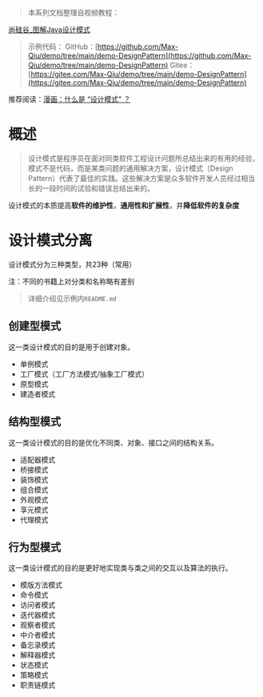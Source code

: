 > 本系列文档整理自视频教程：

[尚硅谷_图解Java设计模式](http://www.atguigu.com/download_detail.shtml?v=202)

> 示例代码：
GitHub：[https://github.com/Max-Qiu/demo/tree/main/demo-DesignPattern](https://github.com/Max-Qiu/demo/tree/main/demo-DesignPattern)
Gitee：[https://gitee.com/Max-Qiu/demo/tree/main/demo-DesignPattern](https://gitee.com/Max-Qiu/demo/tree/main/demo-DesignPattern)

推荐阅读：[漫画：什么是 “设计模式” ？](https://mp.weixin.qq.com/s/XpeT7OOkXRBFSuCv7XG_NA)

# 概述

> 设计模式是程序员在面对同类软件工程设计问题所总结出来的有用的经验，模式不是代码，而是某类问题的通用解决方案，设计模式（Design Pattern）代表了最佳的实践。这些解决方案是众多软件开发人员经过相当长的一段时间的试验和错误总结出来的。

设计模式的本质提高**软件的维护性**，**通用性和扩展性**，并**降低软件的复杂度**

# 设计模式分离

设计模式分为三种类型，共23种（常用）

注：不同的书籍上对分类和名称略有差别

> 详细介绍见示例内`README.md`

## 创建型模式

这一类设计模式的目的是用于创建对象。

- 单例模式
- 工厂模式（工厂方法模式/抽象工厂模式）
- 原型模式
- 建造者模式

## 结构型模式

这一类设计模式的目的是优化不同类、对象、接口之间的结构关系。

- 适配器模式
- 桥接模式
- 装饰模式
- 组合模式
- 外观模式
- 享元模式
- 代理模式

## 行为型模式

这一类设计模式的目的是更好地实现类与类之间的交互以及算法的执行。

- 模版方法模式
- 命令模式
- 访问者模式
- 迭代器模式
- 观察者模式
- 中介者模式
- 备忘录模式
- 解释器模式
- 状态模式
- 策略模式
- 职责链模式
